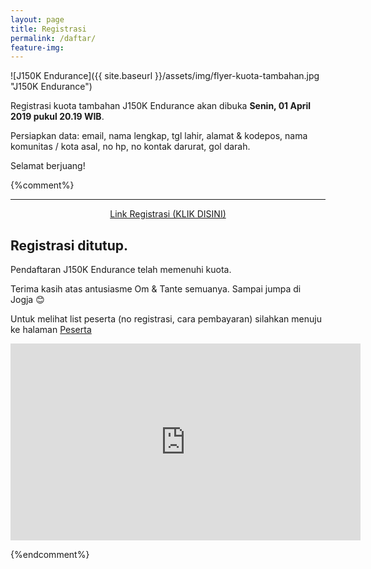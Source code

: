 ```yaml
---
layout: page
title: Registrasi
permalink: /daftar/
feature-img:
---
```


![J150K Endurance]({{ site.baseurl }}/assets/img/flyer-kuota-tambahan.jpg "J150K Endurance")  

Registrasi kuota tambahan J150K Endurance akan dibuka **Senin, 01 April 2019 pukul 20.19 WIB**.

Persiapkan data: email, nama lengkap, tgl lahir, alamat & kodepos, nama komunitas / kota asal, no hp, no kontak darurat, gol darah.   

Selamat berjuang!   

{%comment%}

<hr>

<div style="text-align: center">
  <a href="https://docs.google.com/forms/d/e/1FAIpQLSdMI1amko4mQss-czsZuSCx23jvhLQ8m95NhbHxX7TVdWjusA/viewform?usp=sf_link" class="button">Link Registrasi (KLIK DISINI)</a>
</div>

## Registrasi ditutup.

Pendaftaran J150K Endurance telah memenuhi kuota.   

Terima kasih atas antusiasme Om & Tante semuanya. Sampai jumpa di Jogja 😊

Untuk melihat list peserta (no registrasi, cara pembayaran) silahkan menuju ke halaman [Peserta](/peserta/)

<iframe width="560" height="315" src="https://www.youtube.com/embed/bqun_EIRMpo?start=305" frameborder="0" allow="accelerometer; autoplay; encrypted-media; gyroscope; picture-in-picture" allowfullscreen></iframe>

{%endcomment%}

